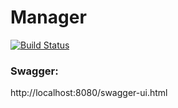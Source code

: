 # Manager

[![Build Status](https://travis-ci.com/Paulius11/Order-management-system.svg?branch=master)](https://travis-ci.com/Paulius11/Order-management-system)

### Swagger: 
 http://localhost:8080/swagger-ui.html




